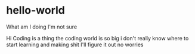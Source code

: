 # hello-world
What am I doing I'm not sure 

Hi
Coding is a thing 
the coding world is so big i don't really know where to start learning and making shit
I'll figure it out no worries 
